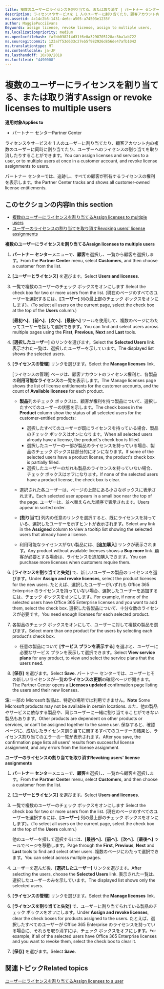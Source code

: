 ```yaml
---
title: 複数のユーザーにライセンスを割り当てる、または取り消す | パートナー センター
description: ライセンスやサービスを 1 人のユーザーに割り当てたり、顧客アカウント内の複数のユーザーに同時に割り当てたり、ユーザーへのライセンスの割り当てを取り消したりすることができます。
ms.assetid: 4c14c2b5-1431-4e6c-a505-a74503e1235f
author: MaggiePucciEvans
Keywords: assign license, revoke license, assign to multiple users,
ms.localizationpriority: medium
ms.openlocfilehash: fafbb038214d31f6e0a3298705128ac3ba1ab722
ms.sourcegitcommit: 123a7f53d633c27eb5f982926d856de47afb1042
ms.translationtype: MT
ms.contentlocale: ja-JP
ms.lasthandoff: 10/09/2018
ms.locfileid: "4490008"
---
```

# <a name="assign-or-revoke-licenses-to-multiple-users"></a><span data-ttu-id="e98e9-103">複数のユーザーにライセンスを割り当てる、または取り消す</span><span class="sxs-lookup"><span data-stu-id="e98e9-103">Assign or revoke licenses to multiple users</span></span>

**<span data-ttu-id="e98e9-104">適用対象</span><span class="sxs-lookup"><span data-stu-id="e98e9-104">Applies to</span></span>**

-  <span data-ttu-id="e98e9-105">パートナー センター</span><span class="sxs-lookup"><span data-stu-id="e98e9-105">Partner Center</span></span>

<span data-ttu-id="e98e9-106">ライセンスやサービスを 1 人のユーザーに割り当てたり、顧客アカウント内の複数のユーザーに同時に割り当てたり、ユーザーへのライセンスの割り当てを取り消したりすることができます。</span><span class="sxs-lookup"><span data-stu-id="e98e9-106">You can assign licenses and services to a user, or to multiple users at once in a customer account, and revoke license assignments to users.</span></span>

<span data-ttu-id="e98e9-107">パートナー センターでは、追跡し、すべての顧客が所有するライセンスの権利を表示します。</span><span class="sxs-lookup"><span data-stu-id="e98e9-107">the Partner Center tracks and shows all customer-owned license entitlements.</span></span>

## <a name="in-this-section"></a><span data-ttu-id="e98e9-108">このセクションの内容</span><span class="sxs-lookup"><span data-stu-id="e98e9-108">In this section</span></span>


-   [<span data-ttu-id="e98e9-109">複数のユーザーにライセンスを割り当てる</span><span class="sxs-lookup"><span data-stu-id="e98e9-109">Assign licenses to multiple users</span></span>](#assign-licenses-to-groups)
-   [<span data-ttu-id="e98e9-110">ユーザーのライセンスの割り当てを取り消す</span><span class="sxs-lookup"><span data-stu-id="e98e9-110">Revoking users' license assignments</span></span>](#revoking-licenses)

<a href="" id="assign-licenses-to-groups"></a>
<span data-ttu-id="e98e9-111">**複数のユーザーにライセンスを割り当てる**</span><span class="sxs-lookup"><span data-stu-id="e98e9-111">**Assign licenses to multiple users**</span></span>

1.  <span data-ttu-id="e98e9-112">**パートナー センター**メニューで、**顧客**を選択し、一覧から顧客を選択します。</span><span class="sxs-lookup"><span data-stu-id="e98e9-112">From the **Partner Center** menu, select **Customers**, and then choose a customer from the list.</span></span>
2.  <span data-ttu-id="e98e9-113">**[ユーザーとライセンス]** を選びます。</span><span class="sxs-lookup"><span data-stu-id="e98e9-113">Select **Users and licenses**.</span></span>
3.  <span data-ttu-id="e98e9-114">一覧で複数のユーザーのチェック ボックスをオンにします </span><span class="sxs-lookup"><span data-stu-id="e98e9-114">Select the check box for two or more users from the list.</span></span> <span data-ttu-id="e98e9-115">(現在のページのすべてのユーザーを選択するには、**[ユーザー]** 列の最上部のチェック ボックスをオンにします)。</span><span class="sxs-lookup"><span data-stu-id="e98e9-115">(To select all users on the current page, select the check box at the top of the **Users** column.)</span></span>

    <span data-ttu-id="e98e9-116">**[最初へ]**、**[前へ]**、**[次へ]**、**[最後へ]** ツールを使用して、複数のページにわたってユーザーを探して選択できます。</span><span class="sxs-lookup"><span data-stu-id="e98e9-116">You can find and select users across multiple pages using the **First**, **Previous**, **Next** and **Last** tools.</span></span>

4.  <span data-ttu-id="e98e9-117">**[選択したユーザー]** のリンクを選びます。</span><span class="sxs-lookup"><span data-stu-id="e98e9-117">Select the **Selected Users** link.</span></span> <span data-ttu-id="e98e9-118">表示された一覧は、選択したユーザーを示しています。</span><span class="sxs-lookup"><span data-stu-id="e98e9-118">The displayed list shows the selected users.</span></span>
5.  <span data-ttu-id="e98e9-119">**[ライセンスの管理]** リンクを選びます。</span><span class="sxs-lookup"><span data-stu-id="e98e9-119">Select the **Manage licenses** link.</span></span>

    <span data-ttu-id="e98e9-120">[ライセンスの管理] ページは、顧客アカウントのライセンス権利と、各製品の**利用可能なライセンス**の一覧を表示します。</span><span class="sxs-lookup"><span data-stu-id="e98e9-120">The Manage licenses page shows the list of license entitlements for the customer accounts, and the count of **Available licenses** for each product.</span></span>

    -   <span data-ttu-id="e98e9-121">**製品**列のチェック ボックスは、顧客が権利を持つ製品について、選択したすべてのユーザーの状態を示します。</span><span class="sxs-lookup"><span data-stu-id="e98e9-121">The check boxes in the **Product** column show the status of all selected users for the customer-entitled products:</span></span>

        -   <span data-ttu-id="e98e9-122">選択したすべてのユーザーが既にライセンスを持っている場合、製品のチェック ボックスはオンになります。</span><span class="sxs-lookup"><span data-stu-id="e98e9-122">When all selected users already have a license, the product's check box is filled.</span></span>
        -   <span data-ttu-id="e98e9-123">選択したユーザーの一部が製品のライセンスを持っている場合、製品のチェック ボックスは部分的にオンになります。</span><span class="sxs-lookup"><span data-stu-id="e98e9-123">If some of the selected users have a product license, the product's check box is partially filled.</span></span>
        -   <span data-ttu-id="e98e9-124">選択したユーザーのだれも製品のライセンスを持っていない場合、チェック ボックスはオフになります。</span><span class="sxs-lookup"><span data-stu-id="e98e9-124">If none of the selected users have a product license, the check box is clear.</span></span>
    -   <span data-ttu-id="e98e9-125">選択された各ユーザーは、ページの上部にある小さなボックスに表示されます。</span><span class="sxs-lookup"><span data-stu-id="e98e9-125">Each selected user appears in a small box near the top of the page.</span></span> <span data-ttu-id="e98e9-126">ユーザーは、並べ替えられた順序で表示されます。</span><span class="sxs-lookup"><span data-stu-id="e98e9-126">Users appear in sorted order.</span></span>

    -   <span data-ttu-id="e98e9-127">**[割り当て]** 列内の任意のリンクを選択すると、既にライセンスを持っている、選択したユーザーを示すヒントが表示されます。</span><span class="sxs-lookup"><span data-stu-id="e98e9-127">Select any link in the **Assigned** column to view a tooltip list showing the selected users that already have a license.</span></span>

    -   <span data-ttu-id="e98e9-128">利用可能なライセンスがない製品には、**[追加購入]** リンクが表示されます。</span><span class="sxs-lookup"><span data-stu-id="e98e9-128">Any product without available licenses shows a **Buy more** link.</span></span> <span data-ttu-id="e98e9-129">顧客が必要とする場合は、ライセンスを追加購入できます。</span><span class="sxs-lookup"><span data-stu-id="e98e9-129">You can purchase more licenses when customers require them.</span></span>

6.  <span data-ttu-id="e98e9-130">**[ライセンスを割り当てと失効]** で、新しいユーザーの製品のライセンスを選びます。</span><span class="sxs-lookup"><span data-stu-id="e98e9-130">Under **Assign and revoke licenses**, select the product licenses for the new users.</span></span> <span data-ttu-id="e98e9-131">たとえば、選択したユーザーがいずれも Office 365 Enterprise のライセンスを持っていない場合、選択したユーザーを追加するには、チェック ボックスをオンにします。</span><span class="sxs-lookup"><span data-stu-id="e98e9-131">For example, if none of the selected users have Office 365 Enterprise licenses and you want to add them, select the check box.</span></span> <span data-ttu-id="e98e9-132">選択した各製品について、十分な数のライセンスが必要です。</span><span class="sxs-lookup"><span data-stu-id="e98e9-132">You need enough licenses for each selected product.</span></span>
7.  <span data-ttu-id="e98e9-133">各製品のチェック ボックスをオンにして、ユーザーに対して複数の製品を選びます。</span><span class="sxs-lookup"><span data-stu-id="e98e9-133">Select more than one product for the users by selecting each product's check box.</span></span>
    -   <span data-ttu-id="e98e9-134">任意の製品について **[サービス プランを表示する]** を選ぶと、ユーザーに必要なサービス プランを表示して選択できます。</span><span class="sxs-lookup"><span data-stu-id="e98e9-134">Select **View service plans** for any product, to view and select the service plans that the users need.</span></span>

8.  <span data-ttu-id="e98e9-135">**[保存]** を選びます。</span><span class="sxs-lookup"><span data-stu-id="e98e9-135">Select **Save**.</span></span> <span data-ttu-id="e98e9-136">パートナー センターでは、ユーザーとその新しいライセンスが一覧**のライセンスの更新**の確認ページが開きます。</span><span class="sxs-lookup"><span data-stu-id="e98e9-136">The Partner Center opens a **Licenses updated** confirmation page listing the users and their new licenses.</span></span>

<span data-ttu-id="e98e9-137">**注:** 一部の Microsoft 製品は、特定の場所では利用できません。</span><span class="sxs-lookup"><span data-stu-id="e98e9-137">**Note**  Some Microsoft products may not be available in certain locations.</span></span> <span data-ttu-id="e98e9-138">また、他の製品やサービスに依存する製品や、同じユーザーに一緒に割り当てることができない製品もあります。</span><span class="sxs-lookup"><span data-stu-id="e98e9-138">Other products are dependent on other products or services, or can't be assigned together to the same user.</span></span> <span data-ttu-id="e98e9-139">保存すると、確認ページに、成功したライセンス割り当てに関するすべてのユーザーの結果と、ライセンス割り当てのエラーの一覧が表示されます。</span><span class="sxs-lookup"><span data-stu-id="e98e9-139">After you save, the confirmation page lists all users' results from successful license assignment, and any errors from the license assignment.</span></span>

 

<a href="" id="revoking-licenses"></a>
<span data-ttu-id="e98e9-140">**ユーザーのライセンスの割り当てを取り消す**</span><span class="sxs-lookup"><span data-stu-id="e98e9-140">**Revoking users' license assignments**</span></span>

1.  <span data-ttu-id="e98e9-141">**パートナー センター**メニューで、**顧客**を選択し、一覧から顧客を選択します。</span><span class="sxs-lookup"><span data-stu-id="e98e9-141">From the **Partner Center** menu, select **Customers**, and then choose a customer from the list.</span></span>
2.  <span data-ttu-id="e98e9-142">**[ユーザーとライセンス]** を選びます。</span><span class="sxs-lookup"><span data-stu-id="e98e9-142">Select **Users and licenses**.</span></span>
3.  <span data-ttu-id="e98e9-143">一覧で複数のユーザーのチェック ボックスをオンにします </span><span class="sxs-lookup"><span data-stu-id="e98e9-143">Select the check box for two or more users from the list.</span></span> <span data-ttu-id="e98e9-144">(現在のページのすべてのユーザーを選択するには、**[ユーザー]** 列の最上部のチェック ボックスをオンにします)。</span><span class="sxs-lookup"><span data-stu-id="e98e9-144">(To select all users on the current page, select the check box at the top of the **Users** column.)</span></span>

    <span data-ttu-id="e98e9-145">他のユーザーを探して選択するには、**[最初へ]**、**[前へ]**、**[次へ]**、**[最後へ]** ツールでページを移動します。</span><span class="sxs-lookup"><span data-stu-id="e98e9-145">Page through the **First**, **Previous**, **Next** and **Last** tools to find and select other users.</span></span> <span data-ttu-id="e98e9-146">複数のページにわたって選択できます。</span><span class="sxs-lookup"><span data-stu-id="e98e9-146">You can select across multiple pages.</span></span>

4.  <span data-ttu-id="e98e9-147">ユーザーを選んだ後、**[選択したユーザー]** リンクを選びます。</span><span class="sxs-lookup"><span data-stu-id="e98e9-147">After selecting the users, choose the **Selected Users** link.</span></span> <span data-ttu-id="e98e9-148">表示された一覧は、選択したユーザーのみを示しています。</span><span class="sxs-lookup"><span data-stu-id="e98e9-148">The displayed list shows only the selected users.</span></span>
5.  <span data-ttu-id="e98e9-149">**[ライセンスの管理]** リンクを選びます。</span><span class="sxs-lookup"><span data-stu-id="e98e9-149">Select the **Manage licenses** link.</span></span>
6.  <span data-ttu-id="e98e9-150">**[ライセンスを割り当てと失効]** で、ユーザーに割り当てられている製品のチェック ボックスをオフにします。</span><span class="sxs-lookup"><span data-stu-id="e98e9-150">Under **Assign and revoke licenses**, clear the check boxes for products assigned to the users.</span></span> <span data-ttu-id="e98e9-151">たとえば、選択したすべてのユーザーが Office 365 Enterprise のライセンスを持っている場合に、それらを取り消すには、チェック ボックスをオフにします。</span><span class="sxs-lookup"><span data-stu-id="e98e9-151">For example, if all of the selected users have Office 365 Enterprise licenses and you want to revoke them, select the check box to clear it.</span></span>
7.  <span data-ttu-id="e98e9-152">**[保存]** を選びます。</span><span class="sxs-lookup"><span data-stu-id="e98e9-152">Select **Save**.</span></span>

## <a name="related-topics"></a><span data-ttu-id="e98e9-153">関連トピック</span><span class="sxs-lookup"><span data-stu-id="e98e9-153">Related topics</span></span>


[<span data-ttu-id="e98e9-154">ユーザーにライセンスを割り当てる</span><span class="sxs-lookup"><span data-stu-id="e98e9-154">Assign licenses to a user</span></span>](assign-licenses-to-users.md)

 

 



